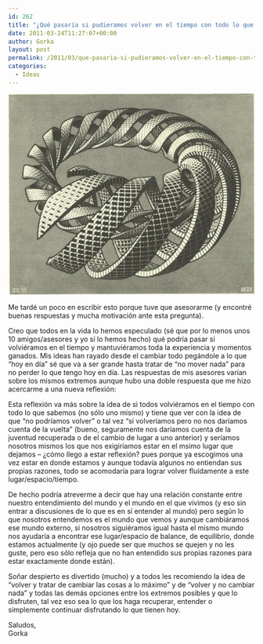 ```yaml
---
id: 262
title: "¿Qué pasaría si pudieramos volver en el tiempo con todo lo que sabemos hoy?"
date: 2011-03-24T11:27:07+00:00
author: Gorka
layout: post
permalink: /2011/03/que-pasaria-si-pudieramos-volver-en-el-tiempo-con-todo-lo-que-sabemos-hoy/
categories:
  - Ideas
---
```

<img style="margin: auto;" src="/public/img/2011/03/trapped.jpg" alt="T" />

Me tardé un poco en escribir esto porque tuve que asesorarme (y encontré buenas respuestas y mucha motivación ante esta pregunta).

Creo que todos en la vida lo hemos especulado (sé que por lo menos unos 10 amigos/asesores y yo sí lo hemos hecho) qué podría pasar si volviéramos en el tiempo y mantuviéramos toda la experiencia y momentos ganados. Mis ideas han rayado desde el cambiar todo pegándole a lo que “hoy en día” sé que va a ser grande hasta tratar de “no mover nada” para no perder lo que tengo hoy en día. Las respuestas de mis asesores varían sobre los mismos extremos aunque hubo una doble respuesta que me hizo acercarme a una nueva reflexión:

Esta reflexión va más sobre la idea de si todos volviéramos en el tiempo con todo lo que sabemos (no sólo uno mismo) y tiene que ver con la idea de que “no podríamos volver” o tal vez “sí volveríamos pero no nos daríamos cuenta de la vuelta” (bueno, seguramente nos daríamos cuenta de la juventud recuperada o de el cambio de lugar a uno anterior) y seríamos nosotros mismos los que nos exigiríamos estar en el msimo lugar que dejamos – ¿cómo llego a estar reflexión? pues porque ya escogimos una vez estar en donde estamos y aunque todavía algunos no entiendan sus propias razones, todo se acomodaría para lograr volver fluídamente a este lugar/espacio/tiempo.

De hecho podría atreverme a decir que hay una relación constante entre nuestro entendimiento del mundo y el mundo en el que vivimos (y eso sin entrar a discusiones de lo que es en sí entender al mundo) pero según lo que nosotros entendemos es el mundo que vemos y aunque cambiáramos ese mundo externo, si nosotros siguiéramos igual hasta el mismo mundo nos ayudaría a encontrar ese lugar/espacio de balance, de equilibrio, donde estamos actualmente (y ojo puede ser que muchos se quejen y no les guste, pero eso sólo refleja que no han entendido sus propias razones para estar exactamente donde están).

Soñar despierto es divertido (mucho) y a todos les recomiendo la idea de “volver y tratar de cambiar las cosas a lo máximo” y de “volver y no cambiar nada” y todas las demás opciones entre los extremos posibles y que lo disfruten, tal vez eso sea lo que los haga recuperar, entender o simplemente continuar disfrutando lo que tienen hoy.

Saludos,<br />
Gorka
